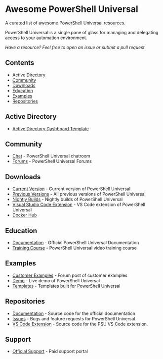 # Awesome PowerShell Universal

A curated list of awesome [PowerShell Universal](https://docs.powershelluniversal.com) resources.

PowerShell Universal is a single pane of glass for managing and delegating access to your automation environment.

_Have a resource? Feel free to open an issue or submit a pull request_

## Contents

* [Active Directory](#active-directory)
* [Community](#community)
* [Downloads](#downloads)
* [Education](#education)
* [Examples](#examples)
* [Repositories](#repositories)

## Active Directory 

- [Active Directory Dashboard Template](https://ironmansoftware.com/powershell-universal/templates/template/Active%20Directory%20Dashboard)

## Community 

- [Chat](https://forums.ironmansoftware.com/chat/c/powershell-universal) - PowerShell Universal chatroom
- [Forums](https://forums.ironmansoftware.com/c/powershell-universal) - PowerShell Universal Forums

## Downloads

- [Current Version](https://ironmansoftware.com/powershell-universal/downloads) - Current version of PowerShell Universal
- [Previous Versions](https://ironmansoftware.com/release/powershell-universal) - All previous versions of PowerShell Universal
- [Nightly Builds](https://ironmansoftware.com/release/powershell-universal-nightly) - Nightly builds of PowerShell Universal
- [Visual Studio Code Extension](https://marketplace.visualstudio.com/items?itemName=ironmansoftware.powershell-universal) - VS Code extension of PowerShell Universal
- [Docker Hub](https://hub.docker.com/r/ironmansoftware/universal)

## Education

- [Documentation](https://docs.powershelluniversal.com/) - Official PowerShell Universal Documentation
- [Training Course](https://ironmansoftware.com/training/powershell-universal) - PowerShell Universal video training course

## Examples

- [Customer Examples](https://forums.ironmansoftware.com/t/real-world-examples) - Forum post of customer examples
- [Demo](https://demo.powershelluniversal.com/) - Live demo of PowerShell Universal
- [Templates](https://ironmansoftware.com/powershell-universal/templates) - Templates built for PowerShell Universal

## Repositories

- [Documentation](https://github.com/ironmansoftware/universal-docs) - Source code for the official documentation 
- [Issues](https://github.com/ironmansoftware/issues) - Bugs and feature requests for PowerShell Universal
- [VS Code Extension](https://github.com/ironmansoftware/universal-code) - Source code for the PSU VS Code extension. 

## Support

- [Official Support](https://support.ironmansoftware.com/) - Paid support portal
